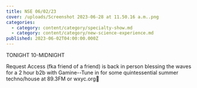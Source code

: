```yaml
---
title: NSE 06/02/23
cover: /uploads/Screenshot 2023-06-28 at 11.50.16 a.m..png
categories:
  - category: content/category/specialty-show.md
  - category: content/category/new-science-experience.md
published: 2023-06-02T04:00:00.000Z
---
```


TONIGHT 10-MIDNIGHT

Request Access (fka friend of a friend) is back in person blessing the waves for a 2 hour b2b with Gamine--Tune in for some quintessential summer techno/house at 89.3FM or wxyc.org👯
